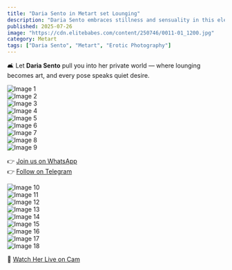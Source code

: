 ```yaml
---
title: "Daria Sento in Metart set Lounging"
description: "Daria Sento embraces stillness and sensuality in this elegant Metart set. A captivating session filled with soft poses and seductive charm."
published: 2025-07-26
image: "https://cdn.elitebabes.com/content/250746/0011-01_1200.jpg"
category: Metart
tags: ["Daria Sento", "Metart", "Erotic Photography"]
---
```


🛋️ Let **Daria Sento** pull you into her private world — where lounging becomes art, and every pose speaks quiet desire.

![Image 1](https://cdn.elitebabes.com/content/250746/0011-01_1200.jpg)  
![Image 2](https://cdn.elitebabes.com/content/250746/0011-02_1800.jpg)  
![Image 3](https://cdn.elitebabes.com/content/250746/0011-03_1200.jpg)  
![Image 4](https://cdn.elitebabes.com/content/250746/0011-04_1800.jpg)  
![Image 5](https://cdn.elitebabes.com/content/250746/0011-05_1800.jpg)  
![Image 6](https://cdn.elitebabes.com/content/250746/0011-06_1200.jpg)  
![Image 7](https://cdn.elitebabes.com/content/250746/0011-07_1200.jpg)  
![Image 8](https://cdn.elitebabes.com/content/250746/0011-08_1200.jpg)  
![Image 9](https://cdn.elitebabes.com/content/250746/0011-09_1200.jpg)  

👉 [Join us on WhatsApp](https://whatsapp.com/channel/0029VaMsUAp7tkjI8KcaRn10)  
👉 [Follow on Telegram](https://t.me/Xibabes)  

![Image 10](https://cdn.elitebabes.com/content/250746/0011-10_1200.jpg)  
![Image 11](https://cdn.elitebabes.com/content/250746/0011-11_1800.jpg)  
![Image 12](https://cdn.elitebabes.com/content/250746/0011-12_1200.jpg)  
![Image 13](https://cdn.elitebabes.com/content/250746/0011-13_1200.jpg)  
![Image 14](https://cdn.elitebabes.com/content/250746/0011-14_1200.jpg)  
![Image 15](https://cdn.elitebabes.com/content/250746/0011-15_1200.jpg)  
![Image 16](https://cdn.elitebabes.com/content/250746/0011-16_1200.jpg)  
![Image 17](https://cdn.elitebabes.com/content/250746/0011-17_1800.jpg)  
![Image 18](https://cdn.elitebabes.com/content/250746/0011-18_1200.jpg)  

🔞 [Watch Her Live on Cam](https://redirecting-kappa.vercel.app/)
